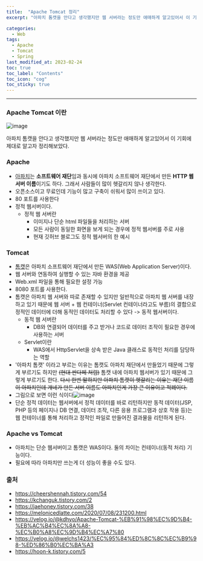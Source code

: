 ```yaml
---
title:  "Apache Tomcat 정리"
excerpt: "아파치 톰캣을 안다고 생각했지만 웹 서버라는 정도만 애매하게 알고있어서 이 기회에 제대로 알고자 정리해보았다. "

categories:
  - Web
tags:
  - Apache
  - Tomcat
  - Spring
last_modified_at: 2023-02-24 
toc: true
toc_label: "Contents"
toc_icon: "cog"
toc_sticky: true
---
```


---

### Apache Tomcat 이란

![image](https://user-images.githubusercontent.com/54565079/221055666-3f12ba47-bf6a-4e71-86b1-238cdbaa353f.png)

아파치 톰캣을 안다고 생각했지만 웹 서버라는 정도만 애매하게 알고있어서 이 기회에 제대로 알고자 정리해보았다. 



### Apache

- [아파치](https://www.apache.org/)는 **소프트웨어 재단**임과 동시에 아파치 소프트웨어 재단에서 만든 **HTTP 웹서버 이름**이기도 하다. 그래서 사람들이 많이 헷갈리지 않나 생각한다. 
- 오픈소스이고 무료인데 기능이 많고 구축이 쉬워서 많이 쓰이고 있다. 
- 80 포트를 사용한다
- 정적 웹서버이다. 
  - 정적 웹 서버란
    - 이미지나 단순 html 파일들을 처리하는 서버
    - 모든 사람이 동일한 화면을 보게 되는 경우에 정적 웹서버를 주로 사용
    - 현재 깃허브 블로그도 정적 웹서버의 한 예시



### Tomcat

- [톰캣](https://tomcat.apache.org/)은 아파치 소프트웨어 재단에서 만든 WAS(Web Application Server)이다. 
- 웹 서버와 연동하여 실행할 수 있는 자바 환경을 제공
- Web.xml 파일을 통해 필요한 설정 가능
- 8080 포트를 사용한다.
- 톰캣은 아파치 웹 서버와 따로 존재할 수 있지만 일반적으로 아파치 웹 서버를 내장하고 있기 때문에 웹 서버 + 웹 컨테이너(Servlet 컨테이너라고도 부름)의 결합으로 정적인 데이터에 더해 동적인 데이터도 처리할 수 있다 -> 동적 웹서버이다. 
  - 동적 웹 서버란
    - DB와 연결되어 데이터를 주고 받거나 코드로 데이터 조작이 필요한 경우에 사용하는 서버
  - Servlet이란
    - WAS에서 HttpServlet을 상속 받은 Java 클래스로  동적인 처리를 담당하는 역할
- '아파치 톰캣' 이라고 부르는 이유는 톰캣도 아파치 재단에서 만들었기 때문에 그렇게 부르기도 하지만  ~~(현대 싼다페 처럼)~~ 톰캣 내에 아파치 웹서버가 있기 때문에 그렇게 부르기도 한다. ~~다시 한번 말하지만 아파치 톰캣이 헷갈리는 이유는 재단 이름이 아파치인데 걔네가 만든 서버 이름도 아파치인게 가장 큰 이유이고 적폐이다.~~
- 그림으로 보면 이런 식이다![image](https://user-images.githubusercontent.com/54565079/221062204-1e30c191-7416-497b-8cb3-b5adeda1a8e2.png)
- 단순 정적 데이터는 웹서버에서 정적 데이터를 바로 리턴하지만 동적 데이터(JSP, PHP 등의 페이지나 DB 연결, 데이터 조작, 다른 응용 프로그램과 상호 작용 등)는 웹 컨테이너를 통해 처리하고 정적인 파일로 만들어진 결과물을 리턴하게 된다. 



### Apache vs Tomcat

- 아파치는 단순 웹서버이고 톰캣은 WAS이다. 둘의 차이는 컨테이너(동적 처리) 기능이다. 
- 필요에 따라 아파치만 쓰는게 더 성능이 좋을 수도 있다. 



### 출처

- <https://cheershennah.tistory.com/54>
- <https://kchanguk.tistory.com/2>
- <https://jaehoney.tistory.com/38>
- <https://melonicedlatte.com/2020/07/08/231200.html>
- <https://velog.io/@kdhyo/Apache-Tomcat-%EB%91%98%EC%9D%B4-%EB%AC%B4%EC%8A%A8-%EC%B0%A8%EC%9D%B4%EC%A7%80>
- <https://velog.io/@welchs1423/%EC%95%84%ED%8C%8C%EC%B9%98-%ED%86%B0%EC%BA%A3>
- <https://hoon-k.tistory.com/5>

